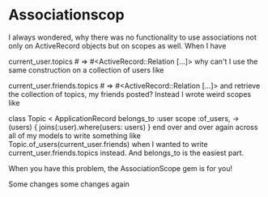 # Associationscop

I always wondered, why there was no functionality to use associations not only on ActiveRecord objects but on scopes as well. When I have

current_user.topics # => #<ActiveRecord::Relation [...]>
why can't I use the same construction on a collection of users like

current_user.friends.topics # => #<ActiveRecord::Relation [...]>
and retrieve the collection of topics, my friends posted? Instead I wrote weird scopes like

class Topic < ApplicationRecord
  belongs_to :user
  scope :of_users, -> (users) { joins(:user).where(users: users) }
end
over and over again across all of my models to write something like Topic.of_users(current_user.friends) when I wanted to write current_user.friends.topics instead. And belongs_to is the easiest part.

When you have this problem, the AssociationScope gem is for you!

Some changes
some changes again